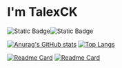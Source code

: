 # I'm TalexCK  

![Static Badge](https://img.shields.io/badge/Website-talexck.space-blue?labelColor=Black&link=https%3A%2F%2Ftalexck.space)![Static Badge](https://img.shields.io/badge/Blog-me.talexck.space-orange?labelColor=Black&link=https%3A%2F%2Fme.talexck.space)


[![Anurag's GitHub stats](https://github-readme-stats.vercel.app/api?username=TalexCK&theme=buefy)](https://me.talexck.space)
[![Top Langs](https://github-readme-stats.vercel.app/api/top-langs/?username=TalexCK&layout=compact&theme=buefy)](https://talexck.space)

[![Readme Card](https://github-readme-stats.vercel.app/api/pin/?username=TalexCK&repo=ChineseChess&theme=buefy)](https://github.com/TalexCK/ChineseChess)
[![Readme Card](https://github-readme-stats.vercel.app/api/pin/?username=TalexCK&repo=TalexCKsToolBox&theme=buefy)](https://github.com/TalexCK/TalexCKsToolBox)
